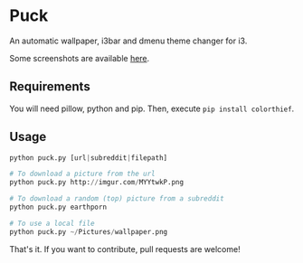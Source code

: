 # Puck
An automatic wallpaper, i3bar and dmenu theme changer for i3.

Some screenshots are available [here](http://imgur.com/a/ojPkx).

## Requirements
You will need pillow, python and pip. Then, execute `pip install colorthief`.

## Usage
```python
python puck.py [url|subreddit|filepath]

# To download a picture from the url
python puck.py http://imgur.com/MYYtwkP.png

# To download a random (top) picture from a subreddit
python puck.py earthporn

# To use a local file
python puck.py ~/Pictures/wallpaper.png
```

That's it. If you want to contribute, pull requests are welcome!
